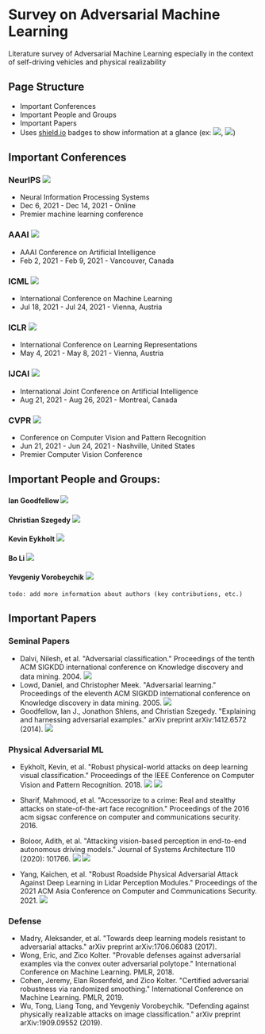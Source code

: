 # Survey on Adversarial Machine Learning

Literature survey of Adversarial Machine Learning especially in the context of self-driving vehicles and physical realizability

## Page Structure
- Important Conferences
- Important People and Groups
- Important Papers
- Uses [shield.io](https://shields.io/) badges to show information at a glance (ex: ![](https://img.shields.io/badge/impact--factor-33.49-purple), ![](https://img.shields.io/badge/sensor-camera-orange.svg))

## Important Conferences

### NeurIPS  ![](https://img.shields.io/badge/impact--factor-33.49-purple)
- Neural Information Processing Systems
- Dec 6, 2021 - Dec 14, 2021 - Online
- Premier machine learning conference

### AAAI  ![](https://img.shields.io/badge/impact--factor-25.57-purple)
- AAAI Conference on Artificial Intelligence
- Feb 2, 2021 - Feb 9, 2021 - Vancouver, Canada

### ICML  ![](https://img.shields.io/badge/impact--factor-18.48-purple)
- International Conference on Machine Learning
- Jul 18, 2021 - Jul 24, 2021 - Vienna, Austria

### ICLR  ![](https://img.shields.io/badge/impact--factor-11.38-purple)
- International Conference on Learning Representations 
- May 4, 2021 - May 8, 2021 - Vienna, Austria

### IJCAI  ![](https://img.shields.io/badge/impact--factor-11.71-purple)
- International Joint Conference on Artificial Intelligence
- Aug 21, 2021 - Aug 26, 2021 - Montreal, Canada

### CVPR  ![](https://img.shields.io/badge/impact--factor-51.98-purple)
- Conference on Computer Vision and Pattern Recognition 
- Jun 21, 2021 - Jun 24, 2021 - Nashville, United States
- Premier Computer Vision Conference

## Important People and Groups:

#### Ian Goodfellow [![](https://img.shields.io/badge/h--index-71-blue.svg)](https://scholar.google.com/citations?hl=en&user=iYN86KEAAAAJ)
#### Christian Szegedy [![](https://img.shields.io/badge/h--index-23-blue.svg)](https://scholar.google.com/citations?hl=en&user=3QeF7mAAAAAJ)
#### Kevin Eykholt [![](https://img.shields.io/badge/h--index-6-blue.svg)](https://scholar.google.com/citations?hl=en&user=f_LN0jUAAAAJ)
#### Bo Li [![](https://img.shields.io/badge/h--index-40-blue.svg)](https://scholar.google.com/citations?user=K8vJkTcAAAAJ&hl=en&oi=sra)
#### Yevgeniy Vorobeychik [![](https://img.shields.io/badge/h--index-36-blue.svg)](https://scholar.google.com/citations?hl=en&user=ptI-HHkAAAAJ)

```
todo: add more information about authors (key contributions, etc.)
```

## Important Papers

### Seminal Papers

- Dalvi, Nilesh, et al. "Adversarial classification." Proceedings of the tenth ACM SIGKDD international conference on Knowledge discovery and data mining. 2004. ![](https://img.shields.io/badge/type-theory-brightgreen.svg) 
- Lowd, Daniel, and Christopher Meek. "Adversarial learning." Proceedings of the eleventh ACM SIGKDD international conference on Knowledge discovery in data mining. 2005. ![](https://img.shields.io/badge/type-theory-brightgreen.svg) 
- Goodfellow, Ian J., Jonathon Shlens, and Christian Szegedy. "Explaining and harnessing adversarial examples." arXiv preprint arXiv:1412.6572 (2014). ![](https://img.shields.io/badge/type-digital-brightgreen.svg) 

### Physical Adversarial ML
- Eykholt, Kevin, et al. "Robust physical-world attacks on deep learning visual classification." Proceedings of the IEEE Conference on Computer Vision and Pattern Recognition. 2018. ![](https://img.shields.io/badge/type-physical-brightgreen.svg) ![](https://img.shields.io/badge/sensor-camera-orange.svg)

- Sharif, Mahmood, et al. "Accessorize to a crime: Real and stealthy attacks on state-of-the-art face recognition." Proceedings of the 2016 acm sigsac conference on computer and communications security. 2016.
- Boloor, Adith, et al. "Attacking vision-based perception in end-to-end autonomous driving models." Journal of Systems Architecture 110 (2020): 101766. ![](https://img.shields.io/badge/type-simulated-brightgreen.svg) ![](https://img.shields.io/badge/sensor-camera-orange.svg)
- Yang, Kaichen, et al. "Robust Roadside Physical Adversarial Attack Against Deep Learning in Lidar Perception Modules." Proceedings of the 2021 ACM Asia Conference on Computer and Communications Security. 2021. ![](https://img.shields.io/badge/sensor-LiDAR-orange.svg)

### Defense
- Madry, Aleksander, et al. "Towards deep learning models resistant to adversarial attacks." arXiv preprint arXiv:1706.06083 (2017).
- Wong, Eric, and Zico Kolter. "Provable defenses against adversarial examples via the convex outer adversarial polytope." International Conference on Machine Learning. PMLR, 2018.
- Cohen, Jeremy, Elan Rosenfeld, and Zico Kolter. "Certified adversarial robustness via randomized smoothing." International Conference on Machine Learning. PMLR, 2019.
- Wu, Tong, Liang Tong, and Yevgeniy Vorobeychik. "Defending against physically realizable attacks on image classification." arXiv preprint arXiv:1909.09552 (2019).
